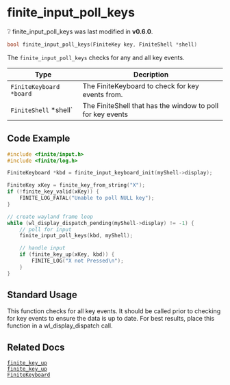# finite_input_poll_keys

<div class="alert alert-info part text-info">
❔ finite_input_poll_keys was last modified in <b>v0.6.0</b>.
</div>

```c
bool finite_input_poll_keys(FiniteKey key, FiniteShell *shell)
```

The `finite_input_poll_keys` checks for any and all key events.

| Type                    | Decription                                                 |
| ----------------------- | ---------------------------------------------------------- |
| `FiniteKeyboard *board` | The FiniteKeyboard to check for key events from.           |
| `FiniteShell` \*shell`  | The FiniteShell that has the window to poll for key events |

## Code Example

```c
#include <finite/input.h>
#include <finite/log.h>

FiniteKeyboard *kbd = finite_input_keyboard_init(myShell->display);

FiniteKey xKey = finite_key_from_string("X");
if (!finite_key_valid(xKey)) {
    FINITE_LOG_FATAL("Unable to poll NULL key");
}

// create wayland frame loop
while (wl_display_dispatch_pending(myShell->display) != -1) {
    // poll for input
    finite_input_poll_keys(kbd, myShell);

    // handle input
    if (finite_key_up(xKey, kbd)) {
        FINITE_LOG("X not Pressed\n");
    }
}
```

## Standard Usage

This function checks for all key events. It should be called prior to checking for key events to ensure the data is up to date. For best results, place this function in a wl_display_dispatch call.

## Related Docs

[`finite_key_up`](../finite_key_pressed)<br>
[`finite_key_up`](../finite_key_up)<br>
[`FiniteKeyboard`](../../../types/FiniteKeyboard)

